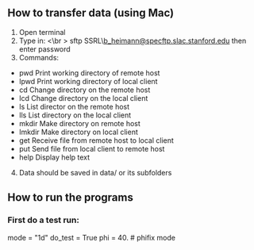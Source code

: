 ## How to transfer data (using Mac)
1. Open terminal
2. Type in: <\br >
    sftp SSRL\\b_heimann@specftp.slac.stanford.edu
then enter password
3. Commands: 
* pwd     Print working directory of remote host
* lpwd    Print working directory of local client
* cd      Change directory on the remote host
* lcd     Change directory on the local client
* ls      List director on the remote host
* lls     List directory on the local client
* mkdir   Make directory on remote host
* lmkdir  Make directory on local client
* get     Receive file from remote host to local client
* put     Send file from local client to remote host
* help    Display help text
4. Data should be saved in data/ or its subfolders 


## How to run the programs
### First do a test run:
mode = "1d"
do_test = True
phi = 40. # phifix mode

